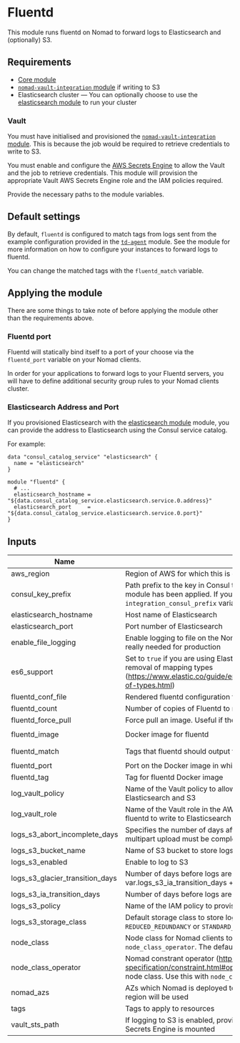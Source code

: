 # Fluentd

This module runs fluentd on Nomad to forward logs to Elasticsearch and (optionally) S3.

## Requirements

- [Core module](../core)
- [`nomad-vault-integration` module](../nomad-vault-integration) if writing to S3
- Elasticsearch cluster — You can optionally choose to use the [elasticsearch module](../elasticsearch) to run your cluster

### Vault

You must have initialised and provisioned the
[`nomad-vault-integration` module](../nomad-vault-integration). This is because the job would be
required to retrieve credentials to write to S3.

You must enable and configure the
[AWS Secrets Engine](https://www.vaultproject.io/docs/secrets/aws/index.html) to allow the Vault
and the job to retrieve credentials. This module will provision the appropriate Vault AWS Secrets
Engine role and the IAM policies required.

Provide the necessary paths to the module variables.

## Default settings

By default, `fluentd` is configured to match tags from logs sent from the example configuration
provided in the [`td-agent`](../td-agent) module. See the module for more information on how to
configure your instances to forward logs to fluentd.

You can change the matched tags with the `fluentd_match` variable.

## Applying the module

There are some things to take note of before applying the module other than the requirements above.

### Fluentd port

Fluentd will statically bind itself to a port of your choose via the `fluentd_port` variable on your
Nomad clients.

In order for your applications to forward logs to your Fluentd servers, you will have to define
additional security group rules to your Nomad clients cluster.

### Elasticsearch Address and Port

If you provisioned Elasticsearch with the [elasticsearch module](../elasticsearch) module, you can
provide the address to Elasticsearch using the Consul service catalog.

For example:

```hcl
data "consul_catalog_service" "elasticsearch" {
  name = "elasticsearch"
}

module "fluentd" {
  # ...
  elasticsearch_hostname = "${data.consul_catalog_service.elasticsearch.service.0.address}"
  elasticsearch_port     = "${data.consul_catalog_service.elasticsearch.service.0.port}"
}

```

## Inputs

| Name | Description | Type | Default | Required |
|------|-------------|:----:|:-----:|:-----:|
| aws_region | Region of AWS for which this is deployed | string | `ap-southeast-1` | no |
| consul_key_prefix | Path prefix to the key in Consul to set for the `core` module to know that this module has         been applied. If you change this, you have to update the         `integration_consul_prefix` variable in the core module as well. | string | `terraform/` | no |
| elasticsearch_hostname | Host name of Elasticsearch | string | - | yes |
| elasticsearch_port | Port number of Elasticsearch | string | - | yes |
| enable_file_logging | Enable logging to file on the Nomad jobs. Useful for debugging, but not really needed for production | string | `false` | no |
| es6_support | Set to `true` if you are using Elasticsearch 6 and above to support the removal of mapping types (https://www.elastic.co/guide/en/elasticsearch/reference/current/removal-of-types.html) | string | `false` | no |
| fluentd_conf_file | Rendered fluentd configuration file | string | `alloc/config/fluent.conf` | no |
| fluentd_count | Number of copies of Fluentd to run | string | `3` | no |
| fluentd_force_pull | Force pull an image. Useful if the tag is mutable. | string | `false` | no |
| fluentd_image | Docker image for fluentd | string | `govtechsg/fluentd-s3-elasticsearch` | no |
| fluentd_match | Tags that fluentd should output to S3 and Elasticsearch | string | `app.** docker.** services.** system.**` | no |
| fluentd_port | Port on the Docker image in which the TCP interface is exposed | string | `4224` | no |
| fluentd_tag | Tag for fluentd Docker image | string | `1.2.5-latest` | no |
| log_vault_policy | Name of the Vault policy to allow creating AWS credentials to write to Elasticsearch and S3 | string | `fluentd_logger` | no |
| log_vault_role | Name of the Vault role in the AWS secrets engine to provide credentials for fluentd to write to Elasticsearch and S3 | string | `fluentd_logger` | no |
| logs_s3_abort_incomplete_days | Specifies the number of days after initiating a multipart upload when the multipart upload must be completed. | string | `7` | no |
| logs_s3_bucket_name | Name of S3 bucket to store logs for long term archival | string | `l-cloud-staging-logs` | no |
| logs_s3_enabled | Enable to log to S3 | string | `true` | no |
| logs_s3_glacier_transition_days | Number of days before logs are transitioned to IA. Must be > var.logs_s3_ia_transition_days + 30 days | string | `365` | no |
| logs_s3_ia_transition_days | Number of days before logs are transitioned to IA. Must be > 30 days | string | `90` | no |
| logs_s3_policy | Name of the IAM policy to provision for write access to the bucket | string | `LogsS3Write` | no |
| logs_s3_storage_class | Default storage class to store logs in S3. Choose from `STANDARD`, `REDUCED_REDUNDANCY` or `STANDARD_IA` | string | `STANDARD` | no |
| node_class | Node class for Nomad clients to constraint the jobs to. Use this with `node_class_operator`. The default matches everything. | string | `.?` | no |
| node_class_operator | Nomad constrant operator (https://www.nomadproject.io/docs/job-specification/constraint.html#operator) to use for restricting Nomad clients node class. Use this with `node_class`. The default matches everything. | string | `regexp` | no |
| nomad_azs | AZs which Nomad is deployed to. If left empty, the list of AZs from this region will be used | string | `<list>` | no |
| tags | Tags to apply to resources | string | `<map>` | no |
| vault_sts_path | If logging to S3 is enabled, provide to the path in Vault in which the AWS Secrets Engine is mounted | string | `` | no |
